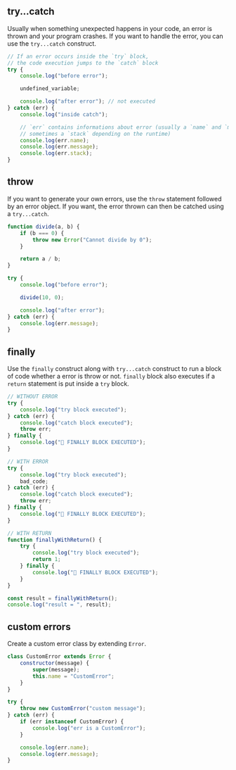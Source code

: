 ## try...catch

Usually when something unexpected happens in your code, an error is thrown and your program crashes. If you want to handle the error, you can use the `try...catch` construct.

```javascript
// If an error occurs inside the `try` block,
// the code execution jumps to the `catch` block
try {
	console.log("before error");

	undefined_variable;

	console.log("after error"); // not executed
} catch (err) {
	console.log("inside catch");

	// `err` contains informations about error (usually a `name` and `message`,
	// sometimes a `stack` depending on the runtime)
	console.log(err.name);
	console.log(err.message);
	console.log(err.stack);
}
```

## throw

If you want to generate your own errors, use the `throw` statement followed by an error object. If you want, the error thrown can then be catched using a `try...catch`.

```javascript
function divide(a, b) {
	if (b === 0) {
		throw new Error("Cannot divide by 0");
	}

	return a / b;
}

try {
	console.log("before error");

	divide(10, 0);

	console.log("after error");
} catch (err) {
	console.log(err.message);
}
```

## finally

Use the `finally` construct along with `try...catch` construct to run a block of code whether a error is throw or not. `finally` block also executes if a `return` statement is put inside a `try` block.

```javascript
// WITHOUT ERROR
try {
	console.log("try block executed");
} catch (err) {
	console.log("catch block executed");
	throw err;
} finally {
	console.log("🚩 FINALLY BLOCK EXECUTED");
}
```

```javascript
// WITH ERROR
try {
	console.log("try block executed");
	bad_code;
} catch (err) {
	console.log("catch block executed");
	throw err;
} finally {
	console.log("🚩 FINALLY BLOCK EXECUTED");
}
```

```javascript
// WITH RETURN
function finallyWithReturn() {
	try {
		console.log("try block executed");
		return 1;
	} finally {
		console.log("🚩 FINALLY BLOCK EXECUTED");
	}
}

const result = finallyWithReturn();
console.log("result = ", result);
```

## custom errors

Create a custom error class by extending `Error`.

```javascript
class CustomError extends Error {
	constructor(message) {
		super(message);
		this.name = "CustomError";
	}
}

try {
	throw new CustomError("custom message");
} catch (err) {
	if (err instanceof CustomError) {
		console.log("err is a CustomError");
	}

	console.log(err.name);
	console.log(err.message);
}
```
